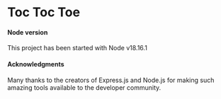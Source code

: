 # Toc Toc Toe

#### Node version
This project has been started with Node v18.16.1

#### Acknowledgments
Many thanks to the creators of Express.js and Node.js for making such amazing tools available to the developer community.